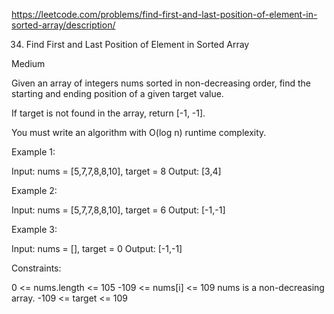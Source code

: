 https://leetcode.com/problems/find-first-and-last-position-of-element-in-sorted-array/description/

34. Find First and Last Position of Element in Sorted Array

Medium


Given an array of integers nums sorted in non-decreasing order, find
the starting and ending position of a given target value.

If target is not found in the array, return [-1, -1].

You must write an algorithm with O(log n) runtime complexity.

 

Example 1:

Input: nums = [5,7,7,8,8,10], target = 8
Output: [3,4]

Example 2:

Input: nums = [5,7,7,8,8,10], target = 6
Output: [-1,-1]

Example 3:

Input: nums = [], target = 0
Output: [-1,-1]
 

Constraints:

0 <= nums.length <= 105
-109 <= nums[i] <= 109
nums is a non-decreasing array.
-109 <= target <= 109

